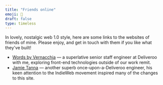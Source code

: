 ```yaml
---
title: "Friends online"
emoji: 🫶
draft: false
type: timeless
---
```


In lovely, nostalgic web 1.0 style, here are some links to the websites of friends of mine. Please enjoy, and get in touch with them if you like what they've built!

* [Words by Vernacchia](https://words.byvernacchia.com) — a superlative senior staff engineer at Deliveroo with me, exploring front-end technologies outside of our work remit.
* [Jamie Tanna](https://www.jvt.me) — another superb once-upon-a-Deliveroo engineer, his keen attention to the IndieWeb movement inspired many of the changes to this site.
